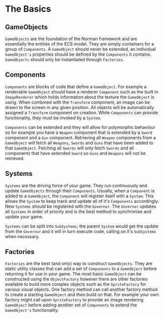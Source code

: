 The Basics
===

## GameObjects 

`GameObjects` are the foundation of the Norman framework and are essentially the entities of the ECS model. They are simply containers for a group of `Components`. A `GameObject` should never be extended, an individual `GameObject's` properties should be defined by the `Components` it contains. `GameObjects` should only be instantiated through `Factories`.

## Components

`Components` are blocks of code that define a `GameObject`. For example a renderable `GameObject` should have a renderer `Component` such as the built in `ImageRenderer` which holds information about the texture the `GameObject` is using. When combined with the `Transform` component, an image can be drawn to the screen in any given position. All objects will be automatically assigned a `Transform` component on creation. While `Components` can provide functionality, they must be invoked by a `System`.

`Components` can be extended and they will allow for polymorphic behaviour so for example you have a `Weapon` component that is extended by a `Sword` component and a `Gun` component. Retrieving all `Weapon` components from a `GameObject` will fetch all `Weapons`, `Swords` and `Guns` that have been added to that `GameObject`. Fetching all `Swords` will only fetch `Swords` and all components that have extended `Sword` so `Guns` and `Weapons` will not be retrieved.

## Systems

`Systems` are the driving force of your game. They run continuously and update `GameObjects` through their `Components`. Usually, when a `Component` is added to a `GameObject`, the `Component` will register itself with a `System`. This allows the `System` to keep track and update all of it's `Components` accordingly. New `Systems` should be registered with the `Governor`. The `Governor` updates all `Systems` in order of priority and is the best method to synchronise and update your game.

`Systems` can be split into `SubSystems`; the parent `System` would get the update from the `Governor` and it will in turn execute code, calling on it's `SubSystems` when necessary.

## Factories

`Factories` are the best (and only) way to construct `GameObjects`. They are static utility classes that can add a set of `Components` to a `GameObject` before returning it for use in your game. The most basic `GameObject` can be constructed using the `ObjectFactory` however there are other factories available to build more complex objects such as the `SpriteFactory` for various visual objects. One factory method can call another factory method to create a starting `GameObject` and then build on that. For example your own factory might call upon `SpriteFactory` to provide an image rendering `GameObject` before adding another set of `Components` to extend the `GameObject's` functionality.



